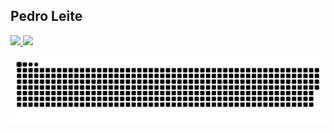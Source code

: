 ## Pedro Leite
 <div>
  <a href="https://github.com/Leitin1B">
  <img height="180em" src="https://github-readme-stats.vercel.app/api?username=Leitin1B&show_icons=true&theme=dark&include_all_commits=true&count_private=true"/>
  <img height="180em" src="https://github-readme-stats.vercel.app/api/top-langs/?username=Leitin1B&layout=compact&langs_count=7&theme=dark"/>
</div>
 
 ![Snake animation](https://github.com/Leitin1B/Leitin1B/blob/output/github-contribution-grid-snake.svg)
 
</div>
